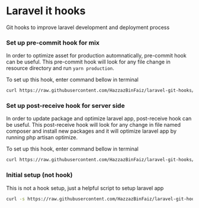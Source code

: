 # Laravel it hooks
Git hooks to improve laravel development and deployment process


### Set up pre-commit hook for mix
In order to optimize asset for production automnatically, pre-commit hook can be useful.
This pre-commit hook will look for any file change in resource directory and run `yarn production`.

To set up this hook, enter command bellow in terminal

```sh
curl https://raw.githubusercontent.com/HazzazBinFaiz/laravel-git-hooks/main/pre-commit > .git/hooks/pre-commit
```

### Set up post-receive hook for server side
In order to update package and optimize laravel app, post-receive hook can be useful.
This post-receive hook will look for any change in file named composer and install new packages
and it will optimize laravel app by running php artisan optimize.

To set up this hook, enter command bellow in terminal

```sh
curl https://raw.githubusercontent.com/HazzazBinFaiz/laravel-git-hooks/main/post-receive > .git/hooks/post-receive
```

### Initial setup (not hook)
This is not a hook setup, just a helpful script to setup laravel app

```sh
curl -s https://raw.githubusercontent.com/HazzazBinFaiz/laravel-git-hooks/main/initial_setup.sh > tmp.sh && bash tmp.sh && rm tmp.sh
```
